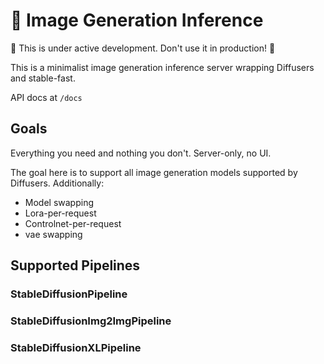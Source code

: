 # 🥗 Image Generation Inference

🚧 This is under active development. Don't use it in production! 🚧

This is a minimalist image generation inference server wrapping Diffusers and stable-fast.

API docs at `/docs`

## Goals

Everything you need and nothing you don't. Server-only, no UI.

The goal here is to support all image generation models supported by Diffusers.
Additionally:
- Model swapping
- Lora-per-request
- Controlnet-per-request
- vae swapping

## Supported Pipelines

### StableDiffusionPipeline

### StableDiffusionImg2ImgPipeline

### StableDiffusionXLPipeline